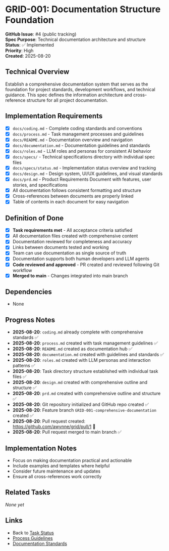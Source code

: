 # GRID-001: Documentation Structure Foundation

**GitHub Issue**: #4 (public tracking)  
**Spec Purpose**: Technical documentation architecture and structure  
**Status**: ✅ Implemented  
**Priority**: High  
**Created**: 2025-08-20  

## Technical Overview
Establish a comprehensive documentation system that serves as the foundation for project standards, development workflows, and technical guidance. This spec defines the information architecture and cross-reference structure for all project documentation.

## Implementation Requirements
- [x] `docs/coding.md` - Complete coding standards and conventions
- [x] `docs/process.md` - Task management processes and guidelines
- [x] `docs/README.md` - Documentation overview and navigation
- [x] `docs/documentation.md` - Documentation guidelines and standards
- [x] `docs/roles.md` - LLM roles and personas for consistent AI behavior
- [x] `docs/specs/` - Technical specifications directory with individual spec files
- [x] `docs/specs/status.md` - Implementation status overview and tracking
- [x] `docs/design.md` - Design system, UI/UX guidelines, and visual standards
- [x] `docs/prd.md` - Product Requirements Document with features, user stories, and specifications
- [x] All documentation follows consistent formatting and structure
- [x] Cross-references between documents are properly linked
- [x] Table of contents in each document for easy navigation

## Definition of Done
- [x] **Task requirements met** - All acceptance criteria satisfied
- [x] All documentation files created with comprehensive content
- [x] Documentation reviewed for completeness and accuracy
- [x] Links between documents tested and working
- [x] Team can use documentation as single source of truth
- [x] Documentation supports both human developers and LLM agents
- [x] **Code reviewed and approved** - PR created and reviewed following Git workflow
- [x] **Merged to main** - Changes integrated into main branch

## Dependencies
- None

## Progress Notes
- **2025-08-20**: `coding.md` already complete with comprehensive standards ✅
- **2025-08-20**: `process.md` created with task management guidelines ✅
- **2025-08-20**: `README.md` created as documentation hub ✅
- **2025-08-20**: `documentation.md` created with guidelines and standards ✅
- **2025-08-20**: `roles.md` created with LLM personas and interaction patterns ✅
- **2025-08-20**: Task directory structure established with individual task files ✅
- **2025-08-20**: `design.md` created with comprehensive outline and structure ✅
- **2025-08-20**: `prd.md` created with comprehensive outline and structure ✅
- **2025-08-20**: Git repository initialized and GitHub repo created ✅
- **2025-08-20**: Feature branch `GRID-001-comprehensive-documentation` created ✅
- **2025-08-20**: Pull request created: https://github.com/awynne/grid/pull/1 👀
- **2025-08-20**: Pull request merged to main branch ✅

## Implementation Notes
- Focus on making documentation practical and actionable
- Include examples and templates where helpful
- Consider future maintenance and updates
- Ensure all cross-references work correctly

## Related Tasks
*None yet*

## Links
- Back to [Task Status](./status.md)
- [Process Guidelines](../process.md)
- [Documentation Standards](../documentation.md)